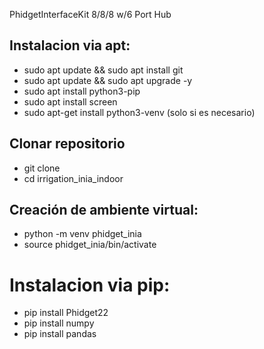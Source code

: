 PhidgetInterfaceKit 8/8/8 w/6 Port Hub


## Instalacion via apt:

- sudo apt update && sudo apt install git
- sudo apt update && sudo apt upgrade -y
- sudo apt install python3-pip
- sudo apt install screen
- sudo apt-get install python3-venv (solo si es necesario)

## Clonar repositorio
- git clone 
- cd irrigation_inia_indoor

## Creación de ambiente virtual:


- python -m venv phidget_inia
- source phidget_inia/bin/activate

# Instalacion via pip:

- pip install Phidget22
- pip install numpy
- pip install pandas